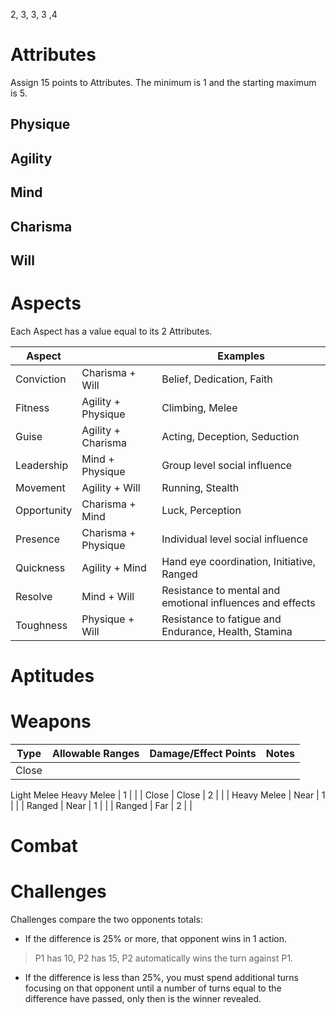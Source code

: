 2, 3, 3, 3 ,4
# Attributes

Assign 15 points to Attributes. The minimum is 1 and the starting maximum is 5.

## Physique

## Agility

## Mind

## Charisma

## Will

# Aspects

Each Aspect has a value equal to its 2 Attributes.

| Aspect      |                     | Examples |
| ---         | ---                 | ---      |
| Conviction  | Charisma + Will     | Belief, Dedication, Faith |
| Fitness     | Agility  + Physique | Climbing, Melee |
| Guise       | Agility  + Charisma | Acting, Deception, Seduction |
| Leadership  | Mind     + Physique | Group level social influence |
| Movement    | Agility  + Will     | Running, Stealth |
| Opportunity | Charisma + Mind     | Luck, Perception |
| Presence    | Charisma + Physique | Individual level social influence |
| Quickness   | Agility  + Mind     | Hand eye coordination, Initiative, Ranged |
| Resolve     | Mind     + Will     | Resistance to mental and emotional influences and effects |
| Toughness   | Physique + Will     | Resistance to fatigue and  Endurance, Health, Stamina |

# Aptitudes

# Weapons

| Type | Allowable Ranges | Damage/Effect Points | Notes |
|-|-|-|-|
| Close  | 
Light Melee
Heavy Melee
| 1 | |
| Close  | Close | 2 | |
| Heavy Melee  | Near  | 1 | |
| Ranged       | Near  | 1 | |
| Ranged       | Far   | 2 | |


# Combat

# Challenges

Challenges compare the two opponents totals:

- If the difference is 25% or more, that opponent wins in 1 action.
> P1 has 10, P2 has 15, P2 automatically wins the turn against P1.
- If the difference is less than 25%, you must spend additional turns focusing on that opponent until a number of turns equal to the difference have passed, only then is the winner revealed.
